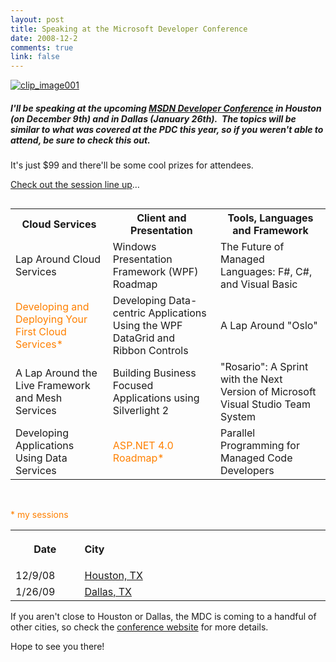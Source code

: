 ```yaml
--- 
layout: post
title: Speaking at the Microsoft Developer Conference
date: 2008-12-2
comments: true
link: false
---
```

<p><a href="http://www.msdndevcon.com"><img src="/images/clip_image001_3_.gif" border="0"  title="clip_image001"  /></a></p>
<h5>I'll be speaking at the upcoming <a href="http://www.msdndevcon.com">MSDN Developer Conference</a> in Houston (on December 9th) and in Dallas (January 26th).&nbsp; The topics will be similar to what was covered at the PDC this year, so if you weren't able to attend, be sure to check this out.</h5>
<p>It's just $99 and there'll be some cool prizes for attendees.</p>
<p><a href="http://www.msdndevcon.com/Pages/sessions.aspx">Check out the session line up</a>&hellip;</p>
<table width="743" cellspacing="2" cellpadding="2" align="left" unselectable="on">
<tbody>
<tr>
<th width="237" class="tableGreen">Cloud Services</th>
<th width="274" class="tableBlue">Client and Presentation</th>
<th width="282" class="tableOrange">Tools, Languages and Framework</th>
</tr>
<tr>
<td width="237">Lap Around Cloud Services</td>
<td width="274">Windows Presentation Framework (WPF) Roadmap</td>
<td width="282">The Future of Managed Languages: F#, C#, and Visual Basic</td>
</tr>
<tr>
<td width="237"><font color="#ff8000">Developing and Deploying Your First Cloud Services*</font></td>
<td width="274">Developing Data-centric Applications Using the WPF DataGrid and Ribbon Controls</td>
<td width="282">A Lap Around &quot;Oslo&quot;</td>
</tr>
<tr>
<td width="237">A Lap Around the Live Framework and Mesh Services</td>
<td width="274">Building Business Focused Applications using Silverlight 2</td>
<td width="282">&quot;Rosario&quot;: A Sprint with the Next Version of Microsoft Visual Studio Team System</td>
</tr>
<tr>
<td width="237">Developing Applications Using Data Services</td>
<td width="274"><font color="#ff8000">ASP.NET 4.0 Roadmap*</font></td>
<td width="282">Parallel Programming for Managed Code Developers</td>
</tr>
</tbody>
</table>
<p>&nbsp;</p>
<p><font color="#ff8000">* my sessions</font></p>
<p>
<table width="611" cellspacing="0" cellpadding="0" border="0" style="width: 100%;" class="locations">
<tbody>
<tr>
<th width="107">Date</th>
<th width="502">
<p align="left">City</p>
</th>
</tr>
<tr>
<td width="107">12/9/08</td>
<td width="502"><a href="http://www.msdndevcon.com/Pages/Houston.aspx">Houston, TX</a>&nbsp;</td>
</tr>
<tr>
<td width="107">1/26/09</td>
<td width="502"><a href="http://www.msdndevcon.com/Pages/Dallas.aspx">Dallas, TX</a>&nbsp;</td>
</tr>
</tbody>
</table>
</p>
<p>If you aren't close to Houston or Dallas, the MDC is coming to a handful of other cities, so check the <a target="_blank" href="http://www.msdndevcon.com">conference website</a> for more details.</p>
<p>Hope to see you there!</p>

